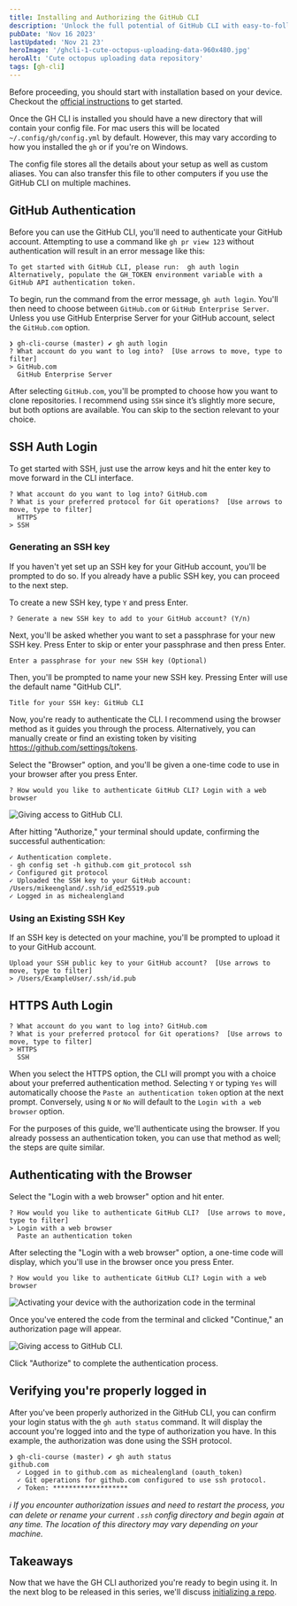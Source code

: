 ```yaml
---
title: Installing and Authorizing the GitHub CLI
description: 'Unlock the full potential of GitHub CLI with easy-to-follow steps on setup, authentication, and efficient use of SSH and HTTPS. Elevate your coding efficiency today.'
pubDate: 'Nov 16 2023'
lastUpdated: 'Nov 21 23'
heroImage: '/ghcli-1-cute-octopus-uploading-data-960x480.jpg'
heroAlt: 'Cute octopus uploading data repository'
tags: [gh-cli]
---
```


Before proceeding, you should start with installation based on your device. Checkout the [official instructions](https://github.com/cli/cli#installation) to get started.

Once the GH CLI is installed you should have a new directory that will contain your config file. For mac users this will be located `~/.config/gh/config.yml` by default. However, this may vary according to how you installed the `gh` or if you're on Windows.

The config file stores all the details about your setup as well as custom aliases. You can also transfer this file to other computers if you use the GitHub CLI on multiple machines.

## GitHub Authentication
Before you can use the GitHub CLI, you'll need to authenticate your GitHub account. Attempting to use a command like `gh pr view 123` without authentication will result in an error message like this:

```shell
To get started with GitHub CLI, please run:  gh auth login
Alternatively, populate the GH_TOKEN environment variable with a GitHub API authentication token.
```

To begin, run the command from the error message, `gh auth login`. You'll then need to choose between `GitHub.com` or `GitHub Enterprise Server`. Unless you use GitHub Enterprise Server for your GitHub account, select the `GitHub.com` option.

```shell
❯ gh-cli-course (master) ✔ gh auth login
? What account do you want to log into?  [Use arrows to move, type to filter]
> GitHub.com
  GitHub Enterprise Server
```

After selecting `GitHub.com`, you'll be prompted to choose how you want to clone repositories. I recommend using `SSH` since it’s slightly more secure, but both options are available. You can skip to the section relevant to your choice.

## SSH Auth Login
To get started with SSH, just use the arrow keys and hit the enter key to move forward in the CLI interface.

```shell
? What account do you want to log into? GitHub.com
? What is your preferred protocol for Git operations?  [Use arrows to move, type to filter]
  HTTPS
> SSH
```

### Generating an SSH key
If you haven't yet set up an SSH key for your GitHub account, you'll be prompted to do so. If you already have a public SSH key, you can proceed to the next step.

To create a new SSH key, type `Y` and press Enter.

```shell
? Generate a new SSH key to add to your GitHub account? (Y/n)
```

Next, you'll be asked whether you want to set a passphrase for your new SSH key. Press Enter to skip or enter your passphrase and then press Enter.

```shell
Enter a passphrase for your new SSH key (Optional)
```

Then, you'll be prompted to name your new SSH key. Pressing Enter will use the default name "GitHub CLI".

```shell
Title for your SSH key: GitHub CLI
```

Now, you're ready to authenticate the CLI. I recommend using the browser method as it guides you through the process. Alternatively, you can manually create or find an existing token by visiting https://github.com/settings/tokens.

Select the "Browser" option, and you'll be given a one-time code to use in your browser after you press Enter.

```shell
? How would you like to authenticate GitHub CLI? Login with a web browser
```
![Giving access to GitHub CLI.](./assets/ghcli-1-access-auth.jpg)

After hitting "Authorize," your terminal should update, confirming the successful authentication:

```shell
✓ Authentication complete.
- gh config set -h github.com git_protocol ssh
✓ Configured git protocol
✓ Uploaded the SSH key to your GitHub account: /Users/mikeengland/.ssh/id_ed25519.pub
✓ Logged in as michealengland
```

### Using an Existing SSH Key
If an SSH key is detected on your machine, you'll be prompted to upload it to your GitHub account.

```shell
Upload your SSH public key to your GitHub account?  [Use arrows to move, type to filter]
> /Users/ExampleUser/.ssh/id.pub
```

## HTTPS Auth Login
```shell
? What account do you want to log into? GitHub.com
? What is your preferred protocol for Git operations?  [Use arrows to move, type to filter]
> HTTPS
  SSH
```

When you select the HTTPS option, the CLI will prompt you with a choice about your preferred authentication method. Selecting `Y` or typing `Yes` will automatically choose the `Paste an authentication token` option at the next prompt. Conversely, using `N` or `No` will default to the `Login with a web browser` option.

For the purposes of this guide, we'll authenticate using the browser. If you already possess an authentication token, you can use that method as well; the steps are quite similar.

## Authenticating with the Browser
Select the "Login with a web browser" option and hit enter.

```shell
? How would you like to authenticate GitHub CLI?  [Use arrows to move, type to filter]
> Login with a web browser
  Paste an authentication token
```

After selecting the "Login with a web browser" option, a one-time code will display, which you'll use in the browser once you press Enter.

```shell
? How would you like to authenticate GitHub CLI? Login with a web browser
```

![Activating your device with the authorization code in the terminal](./assets/ghcli-1-device-activation.jpg)

Once you've entered the code from the terminal and clicked "Continue," an authorization page will appear.

![Giving access to GitHub CLI.](./assets/ghcli-1-access-auth.jpg)

Click "Authorize" to complete the authentication process.

## Verifying you're properly logged in
After you've been properly authorized in the GitHub CLI, you can confirm your login status with the `gh auth status` command. It will display the account you're logged into and the type of authorization you have. In this example, the authorization was done using the SSH protocol.

```shell
❯ gh-cli-course (master) ✔ gh auth status
github.com
  ✓ Logged in to github.com as michealengland (oauth_token)
  ✓ Git operations for github.com configured to use ssh protocol.
  ✓ Token: *******************
```

_ℹ️  If you encounter authorization issues and need to restart the process, you can delete or rename your current `.ssh` config directory and begin again at any time. The location of this directory may vary depending on your machine._

## Takeaways
Now that we have the GH CLI authorized you're ready to begin using it. In the next blog to be released in this series, we'll discuss [initializing a repo](/blog/ghcli-2-initializing-a-repo-with-the-github-cli/).